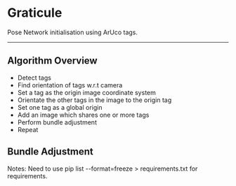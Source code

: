 # Graticule
Pose Network initialisation using ArUco tags.


***
## Algorithm Overview
* Detect tags
* Find orientation of tags w.r.t camera
* Set a tag as the origin image coordinate system
* Orientate the other tags in the image to the origin tag
* Set one tag as a global origin 
* Add an image which shares one or more tags
* Perform bundle adjustment
* Repeat

## Bundle Adjustment


Notes: Need to use pip list --format=freeze > requirements.txt for requirements.
